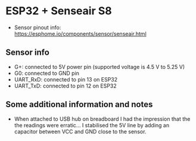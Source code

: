 # ESP32 + Senseair S8

- Sensor pinout info: https://esphome.io/components/sensor/senseair.html

## Sensor info
- G+: connected to 5V power pin (supported voltage is 4.5 V to 5.25 V)
- G0: connected to GND pin
- UART_RxD: connected to pin 13 on ESP32
- UART_TxD: connected to pin 12 on ESP32

## Some additional information and notes
- When attached to USB hub on breadboard I had the impression that the the readings were erratic... I stabilised the 5V line by adding an capacitor between VCC and GND close to the sensor.
